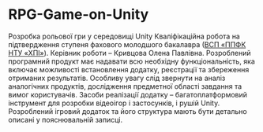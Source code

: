 # RPG-Game-on-Unity
Розробка рольової гри у середовищі Unitу
Кваліфікаційна робота на підтвердження ступеня фахового молодшого
бакалавра ([ВСП «ППФК НТУ «ХПІ»](http://polytechnic.poltava.ua)).
Керівник роботи – Кривцова Олена Павлівна.
Розроблений програмний продукт має надавати всю необхідну функціональність, яка включає можливості встановлення додатку, реєстрації та збереження отриманих результатів. Особливу увагу слід звернути на аналіз аналогічних продуктів, дослідження предметної області завдання та вимог користувачів. Засоби реалізації додатку – багатоплатформовий інструмент для розробки відеоігор і застосунків, і рушій Unity. Розроблений ігровий додаток та його структура мають бути детально описані у пояснювальній записці.
